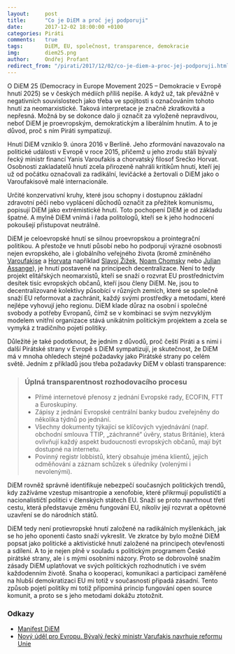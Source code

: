 ```yaml
---
layout:     post
title:      "Co je DiEM a proč jej podporuji"
date:       2017-12-02 18:00:00 +0100
categories: Piráti
comments:   true
tags:       DiEM, EU, společnost, transparence, demokracie
img:        diem25.png
author:     Ondřej Profant
redirect_from: "/pirati/2017/12/02/co-je-diem-a-proc-jej-podporuji.html"
---
```


O DiEM 25 (Democracy in Europe Movement 2025 – Demokracie v Evropě hnutí 2025) se v českých médiích příliš nepíše. A když už, tak převážně v negativních souvislostech jako třeba ve spojitosti s označováním tohoto hnutí za neomarxistické. Taková interpretace je značně zkratkovitá a nepřesná. Možná by se dokonce dalo ji označit za vyloženě nepravdivou, neboť DiEM je proevropským, demokratickým a liberálním hnutím. A to je důvod, proč s ním Piráti sympatizují.
<!--more-->
Hnutí DiEM vzniklo 9. února 2016 v Berlíně. Jeho zformování navazovalo na politické události v Evropě v roce 2015, přičemž u jeho zrodu stáli bývalý řecký ministr financí Yanis Varoufakis a chorvatský filosof Srećko Horvat. Osobnosti zakladatelů hnutí zcela přirozeně nahráli kritikům hnutí, kteří jej už od počátku označovali za radikální, levičácké a žertovali o DiEM jako o Varoufakisově malé internacionále.

Určité konzervativní kruhy, které jsou schopny i dostupnou základní zdravotní péči nebo vyplácení důchodů označit za přežitek komunismu, popisují DiEM jako extrémistické hnutí. Toto pochopení DiEM je od základu špatné. A mylně DiEM vnímá i řada politologů, kteří se k jeho hodnocení pokoušejí přistupovat neutrálně.

DiEM je celoevropské hnutí se silnou proevropskou a prointegrační politikou. A přestože ve hnutí působí nebo ho podporují výrazné osobnosti nejen evropského, ale i globálního veřejného života (kromě zmíněného [Varoufakise](https://cs.wikipedia.org/wiki/Janis_Varufakis) a [Horvata](https://en.wikipedia.org/wiki/Sre%C4%87ko_Horvat) například [Slavoj Žižek](https://cs.wikipedia.org/wiki/Slavoj_%C5%BDi%C5%BEek), [Noam Chomsky](https://cs.wikipedia.org/wiki/Noam_Chomsky) nebo [Julian Assange](https://cs.wikipedia.org/wiki/Julian_Assange)), je hnutí postavené na principech decentralizace. Není to tedy projekt elitářských neomarxistů, kteří se snaží o rozvrat EU prostřednictvím desítek tisíc evropských občanů, kteří jsou členy DiEM. Ne, jsou to decentralizované kolektivy působící v různých zemích, které se společně snaží EU reformovat a zachránit, každý svými prostředky a metodami, které nejlépe vyhovují jeho regionu. DiEM klade důraz na osobní i společné svobody a potřeby Evropanů, čímž se v kombinaci se svým nezvyklým modelem vnitřní organizace stává unikátním politickým projektem a zcela se vymyká z tradičního pojetí politiky.

Důležité je také podotknout, že jedním z důvodů, proč čeští Piráti a s nimi i další Pirátské strany v Evropě s DiEM sympatizují, je skutečnost, že DiEM má v mnoha ohledech stejné požadavky jako Pirátské strany po celém světě. Jedním z příkladů jsou třeba požadavky DiEM v oblasti transparence:

> ### Úplná transparentnost rozhodovacího procesu
>
> * Přímé internetové přenosy z jednání Evropské rady, ECOFIN, FTT a Euroskupiny.
> * Zápisy z jednání Evropské centrální banky budou zveřejněny do několika týdnů po jednání.
> * Všechny dokumenty týkající se klíčových vyjednávání (např. obchodní smlouva TTIP, „záchranné“ úvěry, status Británie), která ovlivňují každý aspekt budoucnosti evropských občanů, mají být dostupné na internetu.
> * Povinný registr lobbistů, který obsahuje jména klientů, jejich odměňování a záznam schůzek s úředníky (volenými i nevolenými).

DiEM rovněž správně identifikuje nebezpečí současných politických trendů, kdy zažíváme vzestup misantropie a xenofobie, které přikrmují populističtí a nacionalističtí politici v členských státech EU. Snaží se proto navrhnout třetí cestu, která představuje změnu fungování EU, nikoliv její rozvrat a opětovné uzavření se do národních států.

DiEM tedy není protievropské hnutí založené na radikálních myšlenkách, jak se ho jeho oponenti často snaží vykreslit. Ve zkratce by bylo možné DiEM popsat jako politické a aktivistické hnutí založené na principech otevřenosti a sdílení. A to je nejen plně v souladu s politickým programem České pirátské strany, ale i s mými osobními názory. Proto se dobrovolně snažím zásady DiEM uplatňovat ve svých politických rozhodnutích i ve svém každodenním životě. Snaha o kooperaci, komunikaci a participaci zaměřené na hlubší demokratizaci EU mi totiž v současnosti připadá zásadní. Tento způsob pojetí politiky mi totiž připomíná princip fungování open source komunit, a proto se s jeho metodami dokážu ztotožnit.

### Odkazy

- [Manifest DiEM](https://diem25.org/manifest-plna-verze/)
- [Nový úděl pro Evropu. Bývalý řecký ministr Varufakis navrhuje reformu Unie](http://www.rozhlas.cz/plus/svet/_zprava/novy-udel-pro-evropu-byvaly-recky-ministr-varufakis-navrhuje-reformu-unie--1761888)
